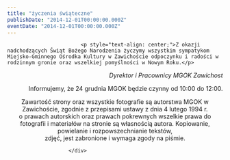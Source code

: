 ```yaml
---
title: "życzenia świąteczne"
publishDate: "2014-12-01T00:00:00.000Z"
eventDate: "2014-12-01T00:00:00.000Z"
---
```


<div class="entry-content">
							
							<p style="text-align: center;">Z okazji nadchodzących Świąt Bożego Narodzenia życzymy wszystkim sympatykom Miejsko-Gminnego Ośrodka Kultury w Zawichoście odpoczynku i radości w rodzinnym gronie oraz wszelkiej pomyślności w Nowym Roku.</p>
<p style="text-align: right;"><em> Dyrektor i Pracownicy MGOK Zawichost</em></p>
<p style="text-align: right;">Informujemy, że 24 grudnia MGOK będzie czynny od 10:00 do 12:00.</p>
<p style="text-align: center;">Zawartość strony oraz wszystkie fotografie są autorstwa MGOK w Zawichoście, zgodnie z przepisami ustawy z dnia 4 lutego 1994 r.<br>
o prawach autorskich oraz prawach pokrewnych wszelkie prawa do fotografii i materiałów na stronie są własnością autora. Kopiowanie, powielanie i rozpowszechnianie tekstów,<br>
zdjęć, jest zabronione i wymaga zgody na piśmie.</p>
						
						</div>
